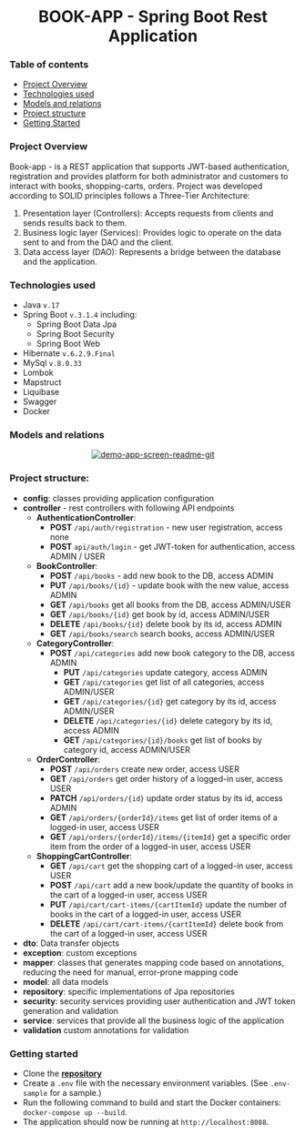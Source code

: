 # <h1 align="center"> BOOK-APP - Spring Boot Rest Application


### Table of contents
* [ Project Overview <a name="project-overview"></a>](#project-overview-a-nameproject-overviewa)
* [ Technologies used](#technologies-used)
* [ Models and relations](#models-and-relations)
* [ Project structure](#project-structure)
* [ Getting Started ](#getting-started)


### Project Overview <a name=project-overview></a>
Book-app - is a REST application that supports JWT-based authentication,
registration and provides platform for both administrator and customers to
interact with books, shopping-carts, orders. Project was developed according to SOLID principles
follows a Three-Tier Architecture:
1. Presentation layer (Controllers): Accepts requests from clients and sends results back to them.
2. Business logic layer (Services): Provides logic to operate on the data sent to and from the DAO and the client.
3. Data access layer (DAO): Represents a bridge between the database and the application.

### Technologies used
* Java  ```v.17```
* Spring Boot ```v.3.1.4``` including:
  + Spring Boot Data Jpa
  + Spring Boot Security
  + Spring Boot Web
* Hibernate ```v.6.2.9.Final```
* MySql ```v.8.0.33```
* Lombok
* Mapstruct
* Liquibase
* Swagger
* Docker

### Models and relations
<div align="center"><a href="https://i.ibb.co/N6ntxJR/image.png"><img src="https://i.ibb.co/7JNjvZh/image.png" alt="demo-app-screen-readme-git" border="0" /></a></div>

### Project structure:
* **config**: classes providing application configuration
* **controller** - rest controllers with following API endpoints
  * **AuthenticationController**:
    * **POST** ```/api/auth/registration``` - new user registration, access none
    * **POST** ```api/auth/login``` - get JWT-token for authentication, access ADMIN / USER
  * **BookController**:
    * **POST** ```/api/books``` - add new book to the DB, access ADMIN
    * **PUT** ```/api/books/{id}``` - update book with the new value, access ADMIN
    * **GET** ```/api/books``` get all books from the DB, access ADMIN/USER
    * **GET** ```/api/books/{id}``` get book by id, access ADMIN/USER
    * **DELETE** ```/api/books/{id}``` delete book by its id, access ADMIN
    * **GET** ```/api/books/search``` search books, access ADMIN/USER
  * **CategoryController**:
    * **POST** ```/api/categories``` add new book category to the DB, access ADMIN
      * **PUT** ```/api/categories``` update category, access ADMIN
      * **GET** ```/api/categories``` get list of all categories, access ADMIN/USER
      * **GET** ```/api/categories/{id}``` get category by its id, access ADMIN/USER
      * **DELETE** ```/api/categories/{id}``` delete category by its id, access ADMIN
      * **GET** ```/api/categories/{id}/books``` get list of books by category id, access ADMIN/USER
  * **OrderController**:
    * **POST** ```/api/orders``` create new order, access USER
    * **GET** ```/api/orders``` get order history of a logged-in user, access USER
    * **PATCH** ```/api/orders/{id}``` update order status by its id, access ADMIN
    * **GET** ```/api/orders/{orderId}/items``` get list of order items of a logged-in user, access USER
    * **GET** ```/api/orders/{orderId}/items/{itemId}``` get a specific order item from the order of a logged-in user, access USER
  * **ShoppingCartController**:
    * **GET** ```/api/cart``` get the shopping cart of a logged-in user, access USER
    * **POST** ```/api/cart``` add a new book/update the quantity of books in the cart of a logged-in user, access USER
    * **PUT** ```/api/cart/cart-items/{cartItemId}``` update the number of books in the cart of a logged-in user, access USER
    * **DELETE** ```/api/cart/cart-items/{cartItemId}``` delete book from the cart of a logged-in user, access USER
* **dto**: Data transfer objects
* **exception**: custom exceptions
* **mapper**: classes that generates mapping code based on annotations, reducing the need for manual, error-prone mapping code
* **model**: all data models
* **repository**: specific implementations of Jpa repositories
* **security**: security services providing user authentication and JWT token generation and validation
* **service**: services that provide all the business logic of the application
* **validation** custom annotations for validation

### Getting started
* Clone the [**repository**](https://github.com/ystankevych/book-app)
* Create a `.env` file with the necessary environment variables. (See `.env-sample` for a sample.)
* Run the following command to build and start the Docker containers:
  `docker-compose up --build`.
* The application should now be running at `http://localhost:8088`.